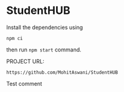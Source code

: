 # StudentHUB

Install the dependencies using 
```
npm ci
```

then run ```npm start``` command.


PROJECT URL:

```
https://github.com/MohitAswani/StudentHUB
```
Test comment